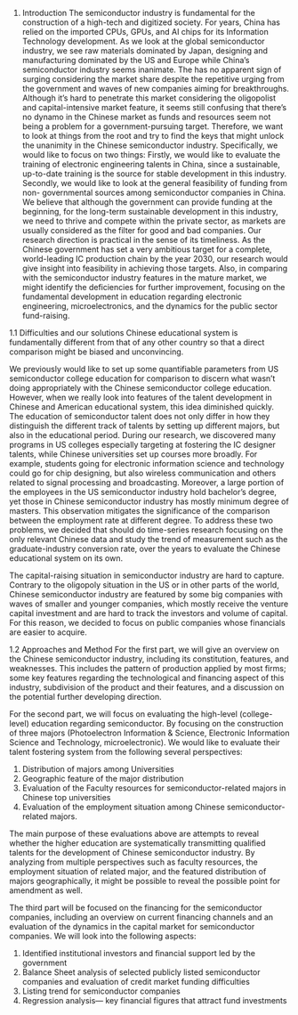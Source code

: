 1.	Introduction 
The semiconductor industry is fundamental for the construction of a high-tech and digitized society. For years, China has relied on the imported CPUs, GPUs, and AI chips for its Information Technology development. As we look at the global semiconductor industry, we see raw materials dominated by Japan, designing and manufacturing dominated by the US and Europe while China’s semiconductor industry seems inanimate. The has no apparent sign of surging considering the market share despite the repetitive urging from the government and waves of new companies aiming for breakthroughs. Although it’s hard to penetrate this market considering the oligopolist and capital-intensive market feature, it seems still confusing that there’s no dynamo in the Chinese market as funds and resources seem not being a problem for a government-pursuing target. Therefore, we want to look at things from the root and try to find the keys that might unlock the unanimity in the Chinese semiconductor industry. Specifically, we would like to focus on two things:
 Firstly, we would like to evaluate the training of electronic engineering talents in China, since a sustainable, up-to-date training is the source for stable development in this industry. Secondly, we would like to look at the general feasibility of funding from non- governmental sources among semiconductor companies in China. We believe that although the government can provide funding at the beginning, for the long-term sustainable development in this industry, we need to thrive and compete within the private sector, as markets are usually considered as the filter for good and bad companies.
Our research direction is practical in the sense of its timeliness. As the Chinese government has set a very ambitious target for a complete, world-leading IC production chain by the year 2030, our research would give insight into feasibility in achieving those targets. Also, in comparing with the semiconductor industry features in the mature market, we might identify the deficiencies for further improvement, focusing on the fundamental development in education regarding electronic engineering, microelectronics, and the dynamics for the public sector fund-raising.

1.1 Difficulties and our solutions
Chinese educational system is fundamentally different from that of any other country so that a direct comparison might be biased and unconvincing.

We previously would like to set up some quantifiable parameters from US semiconductor college education for comparison to discern what wasn’t doing appropriately with the Chinese semiconductor college education. However, when we really look into features of the talent development in Chinese and American educational system, this idea diminished quickly. The education of semiconductor talent does not only differ in how they distinguish the different track of talents by setting up different majors, but also in the educational period. During our research, we discovered many programs in US colleges especially targeting at fostering the IC designer talents, while Chinese universities set up courses more broadly. For example, students going for electronic information science and technology could go for chip designing, but also wireless communication and others related to signal processing and broadcasting. Moreover, a large portion of the employees in the US semiconductor industry hold bachelor’s degree, yet those in Chinese semiconductor industry has mostly minimum degree of masters. This observation mitigates the significance of the comparison between the employment rate at different degree.
To address these two problems, we decided that should do time-series research focusing on the only relevant Chinese data and study the trend of measurement such as the graduate-industry conversion rate, over the years to evaluate the Chinese educational system on its own.

The capital-raising situation in semiconductor industry are hard to capture. Contrary to the oligopoly situation in the US or in other parts of the world, Chinese semiconductor industry are featured by some big companies with waves of smaller and younger companies, which mostly receive the venture capital investment and are hard to track the investors and volume of capital. For this reason, we decided to focus on public companies whose financials are easier to acquire. 

1.2 Approaches and Method
For the first part, we will give an overview on the Chinese semiconductor industry, including its constitution, features, and weaknesses. This includes the pattern of production applied by most firms; some key features regarding the technological and financing aspect of this industry, subdivision of the product and their features, and a discussion on the potential further developing direction.

For the second part, we will focus on evaluating the high-level (college-level) education regarding semiconductor. By focusing on the construction of three majors (Photoelectron Information & Science, Electronic Information Science and Technology, microelectronic). We would like to evaluate their talent fostering system from the following several perspectives:
1. Distribution of majors among Universities
2. Geographic feature of the major distribution
3. Evaluation of the Faculty resources for semiconductor-related majors in Chinese top universities
4. Evaluation of the employment situation among Chinese semiconductor-related majors.

The main purpose of these evaluations above are attempts to reveal whether the higher education are systematically transmitting qualified talents for the development of Chinese semiconductor industry. By analyzing from multiple perspectives such as faculty resources, the employment situation of related major, and the featured distribution of majors geographically, it might be possible to reveal the possible point for amendment as well. 

The third part will be focused on the financing for the semiconductor companies, including an overview on current financing channels and an evaluation of the dynamics in the capital market for semiconductor companies. We will look into the following aspects: 
1. Identified institutional investors and financial support led by the government 
2. Balance Sheet analysis of selected publicly listed semiconductor companies and evaluation of credit market funding difficulties
3. Listing trend for semiconductor companies 
4. Regression analysis— key financial figures that attract fund investments
